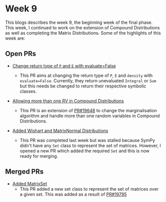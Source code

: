 # Week 9

This blogs describes the week 9, the beginning week of the final phase. This week, I continued to work on the extension of Compound Distributions as well as completing the Matrix Distributions. Some of the highlights of this week are:

## Open PRs

* [Change return type of `P` and `E` with evaluate=False](https://github.com/sympy/sympy/pull/19819)
  * This PR aims at changing the return type of `P`, `E` and `density` with `evaluate=False`. Currently, they return unevaluated `Integral` or `Sum` but this needs be changed to return their respective symbolic classes.

* [Allowing more than one RV in Compound Distributions](https://github.com/sympy/sympy/pull/19808)
  * This PR is an extension of [PR#19648](https://github.com/sympy/sympy/pull/19648) to change the marginalisation algorithm and handle more than one random variables in Compound Distributions.

* [Added Wishart and MatrixNormal Distributions](https://github.com/sympy/sympy/pull/19795)
  * This PR was completed last week but was stalled because SymPy didn't have any `Set` class to represent the set of matrices. However, I opened a new PR which added the required `Set` and this is now ready for merging.

## Merged PRs

* [Added MatrixSet](https://github.com/sympy/sympy/pull/19826)
  * This PR added a new set class to represent the set of matrices over a given set. This was added as a result of [PR#19795](https://github.com/sympy/sympy/pull/19795)
